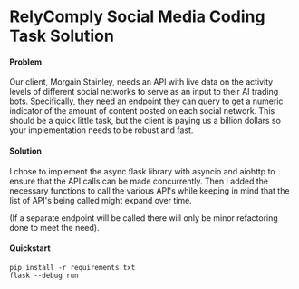 # **RelyComply Social Media Coding Task Solution**

#### Problem

Our client, Morgain Stainley, needs an API with live data on the activity levels of different social networks to serve as an input to their AI trading bots. Specifically, they need an endpoint they can query to get a numeric indicator of the amount of content posted on each social network. This should be a quick little task, but the client is paying us a billion dollars so your implementation needs to be robust and fast.

#### Solution

I chose to implement the async flask library with asyncio and aiohttp to ensure that the API calls can be made concurrently.
Then I added the necessary functions to call the various API's while keeping in mind that the list of API's being called might
expand over time.

(If a separate endpoint will be called there will only be minor refactoring done to meet the need).

#### Quickstart

```
pip install -r requirements.txt
flask --debug run
```
